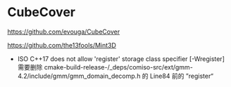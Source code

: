 # CubeCover

https://github.com/evouga/CubeCover

https://github.com/the13fools/Mint3D

- ISO C++17 does not allow 'register' storage class specifier [-Wregister]
    需要删除 cmake-build-release-/_deps/comiso-src/ext/gmm-4.2/include/gmm/gmm_domain_decomp.h 的 Line84 前的 ”register“
